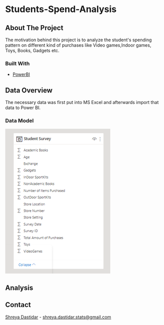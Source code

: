 # Students-Spend-Analysis
## About The Project
The motivation behind this project is to analyze the student's spending pattern on different kind of purchases like Video games,Indoor games, Toys, Books, Gadgets etc.




### Built With

* [PowerBI](https://powerbi.microsoft.com/en-au/)




## Data Overview
The necessary data was first put into MS Excel and afterwards import that data to Power BI.



### Data Model
![data_model](https://github.com/Icy-Flame/Students-Spend-Analysis/blob/main/Data_Model.png)




## Analysis








## Contact

[Shreya Dastidar](https://www.linkedin.com/in/shreya-dastidar/) - shreya.dastidar.stats@gmail.com










